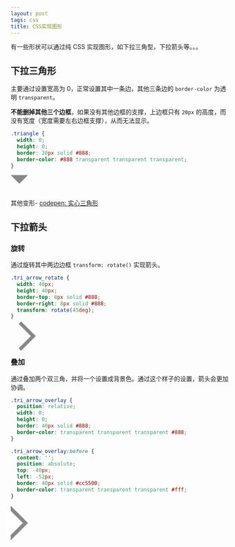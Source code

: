 ```yaml
---
layout: post
tags: css
title: CSS实现图形
---
```


有一些形状可以通过纯 CSS 实现图形，如下拉三角型，下拉箭头等。。。

## 下拉三角形

主要通过设置宽高为 0，正常设置其中一条边，其他三条边的 `border-color` 为透明 `transparent`。

**不能删掉其他三个边框**，如果没有其他边框的支撑，上边框只有 `20px` 的高度，而没有宽度（宽度需要左右边框支撑），从而无法显示。

```css
.triangle {
  width: 0;
  height: 0;
  border: 20px solid #888;
  border-color: #888 transparent transparent transparent;
}
```

<div class="triangle"></div>

<style>
  .triangle {
    width: 0;
    height: 0;
    border: 20px solid #888;
    border-color: #888 transparent transparent transparent;
  }
</style>

其他变形- [codepen: 实心三角形](https://codepen.io/chesterchenn/pen/MWmgQeB)

## 下拉箭头

### 旋转

通过旋转其中两边边框 `transform: rotate()` 实现箭头。

```css
.tri_arrow_rotate {
  width: 40px;
  height: 40px;
  border-top: 8px solid #888;
  border-right: 8px solid #888;
  transform: rotate(45deg);
}
```

<div class="tri_arrow_rotate"></div>

<style>
.tri_arrow_rotate {
  width: 40px;
  height: 40px;
  border-top: 8px solid #888;
  border-right: 8px solid #888;
  transform: rotate(45deg);
}
</style>

### 叠加

通过叠加两个双三角，并将一个设置成背景色。通过这个样子的设置，箭头会更加协调。

```css
.tri_arrow_overlay {
  position: relative;
  width: 0;
  height: 0;
  border: 40px solid #888;
  border-color: transparent transparent transparent #888;
}

.tri_arrow_overlay:before {
  content: '';
  position: absolute;
  top: -40px;
  left: -52px;
  border: 40px solid #cc5500;
  border-color: transparent transparent transparent #fff;
}
```

<div class="tri_arrow_overlay"></div>

<style>
.tri_arrow_overlay {
  position: relative;
  width: 0;
  height: 0;
  border: 40px solid #888;
  border-color: transparent transparent transparent #888;
}

.tri_arrow_overlay:before {
  content: '';
  position: absolute;
  top: -40px;
  left: -52px;
  border: 40px solid #cc5500;
  border-color: transparent transparent transparent #fff;
}
</style>
